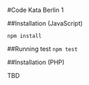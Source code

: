#Code Kata Berlin 1

##Installation (JavaScript)

```npm install```

##Running test
```npm test```

 
##Installation (PHP) 

TBD

